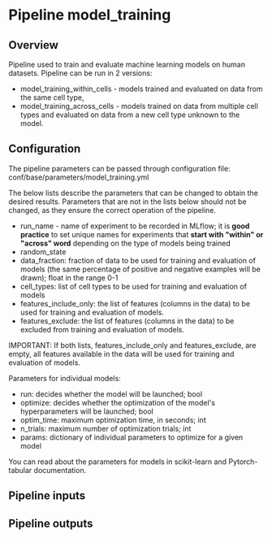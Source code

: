 # Pipeline model_training

## Overview

Pipeline used to train and evaluate machine learning models on human datasets. Pipeline can be run in 2 versions:
- model_training_within_cells - models trained and evaluated on data from the same cell type,
- model_training_across_cells - models trained on data from multiple cell types and evaluated on data from a new cell type unknown to the model.

## Configuration
The pipeline parameters can be passed through configuration file: conf/base/parameters/model_training.yml

The below lists describe the parameters that can be changed to obtain the desired results. Parameters that are not in the lists below should not be changed, as they ensure the correct operation of the pipeline.

- run_name - name of experiment to be recorded in MLflow; it is **good practice** to set unique names for experiments that **start with "within" or "across" word** depending on the type of models being trained
- random_state
- data_fraction: fraction of data to be used for training and evaluation of models (the same percentage of positive and negative examples will be drawn); float in the range 0-1
- cell_types: list of cell types to be used for training and evaluation of models
- features_include_only: the list of features (columns in the data) to be used for training and evaluation of models.
- features_exclude: the list of features (columns in the data) to be excluded from training and evaluation of models.

IMPORTANT: If both lists, features_include_only and features_exclude, are empty, all features available in the data will be used for training and evaluation of models.

Parameters for individual models:
- run: decides whether the model will be launched; bool
- optimize: decides whether the optimization of the model's hyperparameters will be launched; bool
- optim_time: maximum optimization time, in seconds; int
- n_trials: maximum number of optimization trials; int
- params: dictionary of individual parameters to optimize for a given model

You can read about the parameters for models in scikit-learn and Pytorch-tabular documentation.

## Pipeline inputs

<!---
The list of pipeline inputs.
-->

## Pipeline outputs

<!---
The list of pipeline outputs.
-->

